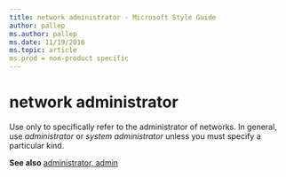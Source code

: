 ```yaml
---
title: network administrator - Microsoft Style Guide
author: pallep
ms.author: pallep
ms.date: 11/19/2016
ms.topic: article
ms.prod = non-product specific
---
```


# network administrator

Use only to specifically refer to the administrator of networks. In general, use *administrator* or *system administrator* unless you must specify a particular kind.

**See also** [administrator, admin](/style-guide/a-z-word-list-term-collections/a/administrator-admin)
